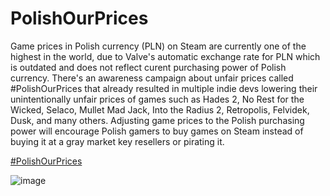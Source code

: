 # PolishOurPrices
Game prices in Polish currency (PLN) on Steam are currently one of the highest in the world, due to Valve's automatic exchange rate for PLN which is outdated and does not reflect curent purchasing power of Polish currency. There's an awareness campaign about unfair prices called #PolishOurPrices that already resulted in multiple indie devs lowering their unintentionally unfair prices of games such as Hades 2, No Rest for the Wicked, Selaco, Mullet Mad Jack, Into the Radius 2, Retropolis, Felvidek, Dusk, and many others. Adjusting game prices to the Polish purchasing power will encourage Polish gamers to buy games on Steam instead of buying it at a gray market key resellers or pirating it.

[#PolishOurPrices](https://x.com/hashtag/PolishOurPrices?src=hashtag_click)

![image](https://github.com/user-attachments/assets/84c4d923-c369-40d4-b17c-a19b8d4377fc)
